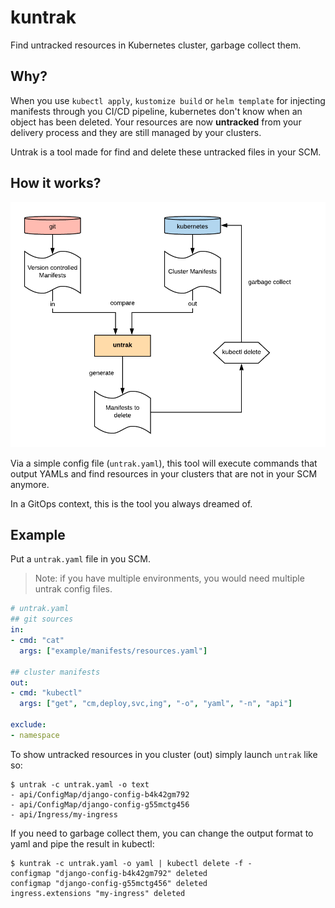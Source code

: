 # kuntrak
Find untracked resources in Kubernetes cluster, garbage collect them.

## Why?

When you use `kubectl apply`, `kustomize build` or `helm template` for injecting manifests through you CI/CD pipeline, kubernetes don't know when an object has been deleted. Your resources are now **untracked** from your delivery process and they are still managed by your clusters.

Untrak is a tool made for find and delete these untracked files in your SCM.


## How it works?

![untrak-schema.png](docs/untrak-schema.png)

Via a simple config file (`untrak.yaml`), this tool will execute commands that output YAMLs and find resources in your clusters that are not in your SCM anymore.

In a GitOps context, this is the tool you always dreamed of.

## Example

Put a `untrak.yaml` file in you SCM.

> Note: if you have multiple environments, you would need multiple untrak config files.
```yaml
# untrak.yaml
## git sources
in:
- cmd: "cat"
  args: ["example/manifests/resources.yaml"]

## cluster manifests
out:
- cmd: "kubectl"
  args: ["get", "cm,deploy,svc,ing", "-o", "yaml", "-n", "api"]

exclude:
- namespace
```
To show untracked resources in you cluster (out) simply launch `untrak` like so:

```
$ untrak -c untrak.yaml -o text
- api/ConfigMap/django-config-b4k42gm792
- api/ConfigMap/django-config-g55mctg456
- api/Ingress/my-ingress
```

If you need to garbage collect them, you can change the output format to yaml and pipe the result in kubectl:

```
$ kuntrak -c untrak.yaml -o yaml | kubectl delete -f -
configmap "django-config-b4k42gm792" deleted
configmap "django-config-g55mctg456" deleted
ingress.extensions "my-ingress" deleted
```